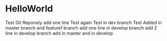HelloWorld
==========

Test Git Reponsty
add one line
Test again
Test in dev branch
Test Added in master branch and feature1 branch
add one line in develop branch
add 2 line in develop branch
add in master and in develop